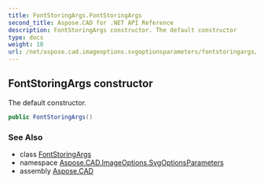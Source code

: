 ```yaml
---
title: FontStoringArgs.FontStoringArgs
second_title: Aspose.CAD for .NET API Reference
description: FontStoringArgs constructor. The default constructor
type: docs
weight: 10
url: /net/aspose.cad.imageoptions.svgoptionsparameters/fontstoringargs/fontstoringargs/
---
```

## FontStoringArgs constructor

The default constructor.

```csharp
public FontStoringArgs()
```

### See Also

* class [FontStoringArgs](../)
* namespace [Aspose.CAD.ImageOptions.SvgOptionsParameters](../../../aspose.cad.imageoptions.svgoptionsparameters/)
* assembly [Aspose.CAD](../../../)


